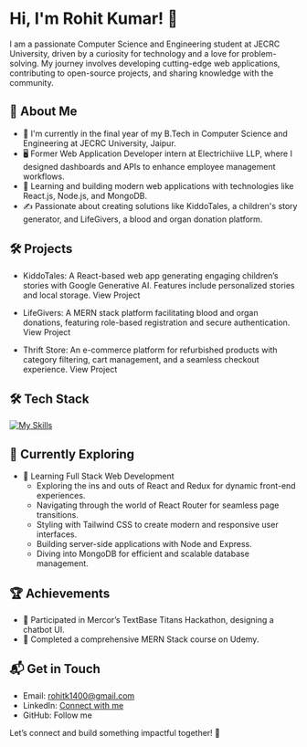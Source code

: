 # Hi, I'm Rohit Kumar! 👋
I am a passionate Computer Science and Engineering student at JECRC University, driven by a curiosity for technology and a love for problem-solving. My journey involves developing cutting-edge web applications, contributing to open-source projects, and sharing knowledge with the community.


## 🚀 About Me
- 🔭 I'm currently in the final year of my B.Tech in Computer Science and Engineering at JECRC University, Jaipur.
- 🖥️ Former Web Application Developer intern at Electrichiive LLP, where I designed dashboards and APIs to enhance employee management workflows.
- 🌱 Learning and building modern web applications with technologies like React.js, Node.js, and MongoDB.
- ✍️ Passionate about creating solutions like KiddoTales, a children's story generator, and LifeGivers, a blood and organ donation platform.

## 🛠️ Projects
- KiddoTales: A React-based web app generating engaging children’s stories with Google Generative AI. Features include personalized stories and local storage.
View Project

- LifeGivers: A MERN stack platform facilitating blood and organ donations, featuring role-based registration and secure authentication.
View Project

- Thrift Store: An e-commerce platform for refurbished products with category filtering, cart management, and a seamless checkout experience.
View Project

## 🛠️ Tech Stack
[![My Skills](https://skillicons.dev/icons?i=js,html,css,wasm)](https://skillicons.dev)

## 🌱 Currently Exploring
- 🚀 Learning Full Stack Web Development
  - Exploring the ins and outs of React and Redux for dynamic front-end experiences.
  - Navigating through the world of React Router for seamless page transitions.
  - Styling with Tailwind CSS to create modern and responsive user interfaces.
  - Building server-side applications with Node and Express.
  - Diving into MongoDB for efficient and scalable database management.
  
## 🏆 Achievements
- 🌟 Participated in Mercor’s TextBase Titans Hackathon, designing a chatbot UI.
- 🥇 Completed a comprehensive MERN Stack course on Udemy.

## 📬 Get in Touch
- Email: rohitk1400@gmail.com
- LinkedIn: [Connect with me](https://www.linkedin.com/in/rohit-kumar-0988771b7/)
- GitHub: Follow me

Let’s connect and build something impactful together! 🚀
